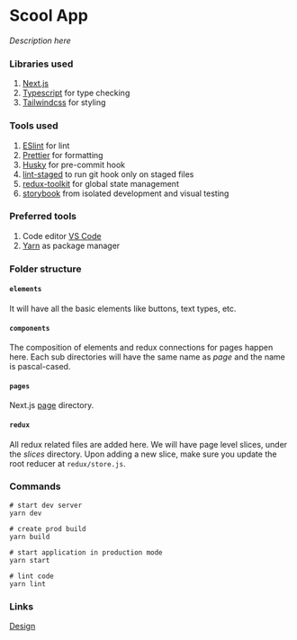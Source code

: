 # Scool App
_Description here_
### Libraries used
1. [Next.js](https://nextjs.org/)
2. [Typescript](https://www.typescriptlang.org/) for type checking
3. [Tailwindcss](https://tailwindcss.com/) for styling

### Tools used
1. [ESlint](https://eslint.org/) for lint
2. [Prettier](https://prettier.io/) for formatting
3. [Husky](https://typicode.github.io/husky/#/) for pre-commit hook
4. [lint-staged](https://github.com/okonet/lint-staged#readme) to run git hook only on staged files
5. [redux-toolkit](https://redux-toolkit.js.org/) for global state management
6. [storybook](https://storybook.js.org/) from isolated development and visual testing

### Preferred tools
1. Code editor [VS Code](https://code.visualstudio.com/)
2. [Yarn](https://yarnpkg.com/) as package manager

### Folder structure

#### `elements`
It will have all the basic elements like buttons, text types, etc.

#### `components`
The composition of elements and redux connections for pages happen here. Each sub directories will have the same name as _page_ and the name is pascal-cased. 

#### `pages`
Next.js [page](https://nextjs.org/docs/basic-features/pages) directory.

#### `redux`
All redux related files are added here. We will have page level slices, under the _slices_ directory. Upon adding a new slice, make sure you update the root reducer at `redux/store.js`.

### Commands

```
# start dev server
yarn dev

# create prod build
yarn build 

# start application in production mode
yarn start 

# lint code
yarn lint 
```
### Links
[Design](https://www.figma.com/file/N6qQh31qddBEpDgZ7sWTZC/Scool-Master-(Copy)?node-id=0%3A1)
